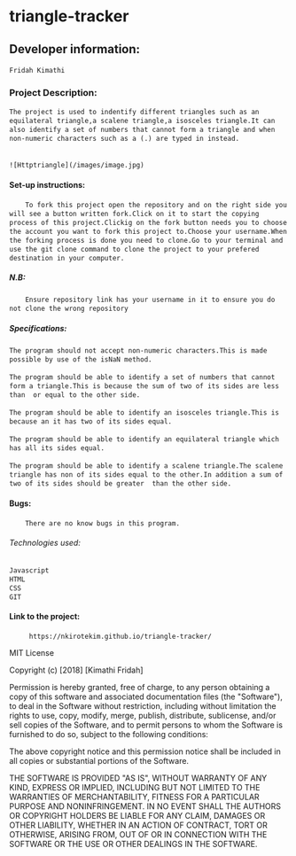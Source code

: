 # triangle-tracker
## Developer  information:
    Fridah Kimathi
### Project Description:
    The project is used to indentify different triangles such as an equilateral triangle,a scalene triangle,a isosceles triangle.It can also identify a set of numbers that cannot form a triangle and when non-numeric characters such as a (.) are typed in instead.


    ![Httptriangle](/images/image.jpg)
    
#### Set-up instructions:
        To fork this project open the repository and on the right side you will see a button written fork.Click on it to start the copying process of this project.Clickig on the fork button needs you to choose the account you want to fork this project to.Choose your username.When the forking process is done you need to clone.Go to your terminal and use the git clone command to clone the project to your prefered destination in your computer.
  ##### N.B:
        Ensure repository link has your username in it to ensure you do not clone the wrong repository

##### Specifications:
    The program should not accept non-numeric characters.This is made possible by use of the isNaN method.

    The program should be able to identify a set of numbers that cannot  form a triangle.This is because the sum of two of its sides are less than  or equal to the other side.
    
    The program should be able to identify an isosceles triangle.This is because an it has two of its sides equal.

    The program should be able to identify an equilateral triangle which has all its sides equal.

    The program should be able to identify a scalene triangle.The scalene triangle has non of its sides equal to the other.In addition a sum of two of its sides should be greater  than the other side.

#### Bugs:
        There are no know bugs in this program.
###### Technologies used:
    Javascript
    HTML
    CSS
    GIT
####  Link to the project:
         https://nkirotekim.github.io/triangle-tracker/

MIT License

Copyright (c) [2018] [Kimathi Fridah]

Permission is hereby granted, free of charge, to any person obtaining a copy
of this software and associated documentation files (the "Software"), to deal
in the Software without restriction, including without limitation the rights
to use, copy, modify, merge, publish, distribute, sublicense, and/or sell
copies of the Software, and to permit persons to whom the Software is
furnished to do so, subject to the following conditions:

The above copyright notice and this permission notice shall be included in all
copies or substantial portions of the Software.

THE SOFTWARE IS PROVIDED "AS IS", WITHOUT WARRANTY OF ANY KIND, EXPRESS OR
IMPLIED, INCLUDING BUT NOT LIMITED TO THE WARRANTIES OF MERCHANTABILITY,
FITNESS FOR A PARTICULAR PURPOSE AND NONINFRINGEMENT. IN NO EVENT SHALL THE
AUTHORS OR COPYRIGHT HOLDERS BE LIABLE FOR ANY CLAIM, DAMAGES OR OTHER
LIABILITY, WHETHER IN AN ACTION OF CONTRACT, TORT OR OTHERWISE, ARISING FROM,
OUT OF OR IN CONNECTION WITH THE SOFTWARE OR THE USE OR OTHER DEALINGS IN THE
SOFTWARE.


